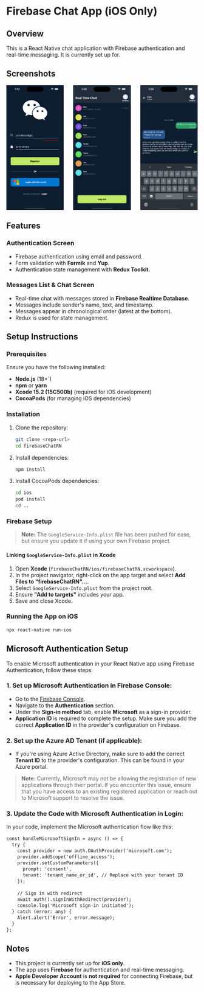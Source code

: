 # Firebase Chat App (iOS Only)

## Overview
This is a React Native chat application with Firebase authentication and real-time messaging. It is currently set up for.


## Screenshots
<div style="display: flex; justify-content: space-between; gap: 10px;">
  <img src="src/assets/app_screenshots/auth.png" width="30%">
  <img src="src/assets/app_screenshots/users.png" width="30%">
  <img src="src/assets/app_screenshots/chat.png" width="30%">
</div>


## Features
### Authentication Screen
- Firebase authentication using email and password.
- Form validation with **Formik** and **Yup**.
- Authentication state management with **Redux Toolkit**.

### Messages List & Chat Screen
- Real-time chat with messages stored in **Firebase Realtime Database**.
- Messages include sender's name, text, and timestamp.
- Messages appear in chronological order (latest at the bottom).
- Redux is used for state management.

## Setup Instructions
### Prerequisites
Ensure you have the following installed:
- **Node.js** (18+`)
- **npm** or **yarn**
- **Xcode 15.2 (15C500b)** (required for iOS development)
- **CocoaPods** (for managing iOS dependencies)

### Installation
1. Clone the repository:
   ```sh
   git clone <repo-url>
   cd firebaseChatRN
   ```

2. Install dependencies:
   ```sh
   npm install
   ```

3. Install CocoaPods dependencies:
   ```sh
   cd ios
   pod install
   cd ..
   ```

### Firebase Setup
> **Note:** The `GoogleService-Info.plist` file has been pushed for ease, but ensure you update it if using your own Firebase project.

#### Linking `GoogleService-Info.plist` in Xcode
1. Open **Xcode** (`firebaseChatRN/ios/firebaseChatRN.xcworkspace`).
2. In the project navigator, right-click on the app target and select **Add Files to "firebaseChatRN"...**.
3. Select `GoogleService-Info.plist` from the project root.
4. Ensure **"Add to targets"** includes your app.
5. Save and close Xcode.

### Running the App on iOS
```sh
npx react-native run-ios
```
## Microsoft Authentication Setup

To enable Microsoft authentication in your React Native app using Firebase Authentication, follow these steps:

### 1. **Set up Microsoft Authentication in Firebase Console**:
   - Go to the [Firebase Console](https://console.firebase.google.com/).
   - Navigate to the **Authentication** section.
   - Under the **Sign-in method** tab, enable **Microsoft** as a sign-in provider.
   - **Application ID** is required to complete the setup. Make sure you add the correct **Application ID** in the provider's configuration on Firebase.

### 2. **Set up the Azure AD Tenant (if applicable)**:
   - If you're using Azure Active Directory, make sure to add the correct **Tenant ID** to the provider's configuration. This can be found in your Azure portal.

   > **Note**: Currently, Microsoft may not be allowing the registration of new applications through their portal. If you encounter this issue, ensure that you have access to an existing registered application or reach out to Microsoft support to resolve the issue.

### 3. **Update the Code with Microsoft Authentication in Login**:
   In your code, implement the Microsoft authentication flow like this:

   ```tsx
   const handleMicrosoftSignIn = async () => {
     try {
       const provider = new auth.OAuthProvider('microsoft.com');
       provider.addScope('offline_access');
       provider.setCustomParameters({
         prompt: 'consent',
         tenant: 'tenant_name_or_id', // Replace with your tenant ID
       });

       // Sign in with redirect
       await auth().signInWithRedirect(provider);
       console.log('Microsoft sign-in initiated');
     } catch (error: any) {
       Alert.alert('Error', error.message);
     }
   };

   ```
## Notes
- This project is currently set up for **iOS only**.
- The app uses **Firebase** for authentication and real-time messaging.
- **Apple Developer Account** is **not required** for connecting Firebase, but is necessary for deploying to the App Store.



